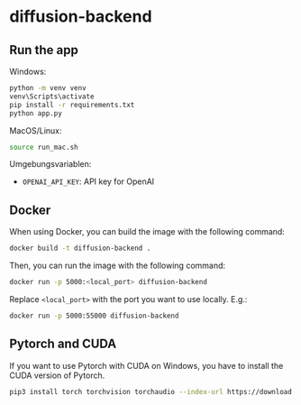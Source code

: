 # diffusion-backend

## Run the app

Windows:

```bash
python -m venv venv
venv\Scripts\activate
pip install -r requirements.txt
python app.py
```

MacOS/Linux:

```bash
source run_mac.sh
```

Umgebungsvariablen:

- `OPENAI_API_KEY`: API key for OpenAI

## Docker

When using Docker, you can build the image with the following command:

```bash
docker build -t diffusion-backend .
```

Then, you can run the image with the following command:

```bash
docker run -p 5000:<local_port> diffusion-backend
```

Replace `<local_port>` with the port you want to use locally. E.g.:

```bash
docker run -p 5000:55000 diffusion-backend
```

## Pytorch and CUDA

If you want to use Pytorch with CUDA on Windows, you have to install the CUDA version of Pytorch.

```bash
pip3 install torch torchvision torchaudio --index-url https://download.pytorch.org/whl/cu118
```
